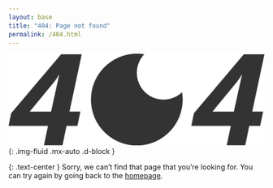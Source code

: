 ```yaml
---
layout: base
title: "404: Page not found"
permalink: /404.html
---
```


![404](assets/img/404-gacon.svg "404"){: .img-fluid .mx-auto .d-block }

{: .text-center }
Sorry, we can’t find that page that you’re looking for. You can try again by going back to the [homepage](/).
